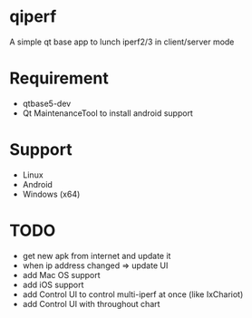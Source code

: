 # qiperf

A simple qt base app to lunch iperf2/3 in client/server mode

# Requirement
 * qtbase5-dev
 * Qt MaintenanceTool to install android support

# Support
 * Linux
 * Android
 * Windows (x64)

# TODO
 * get new apk from internet and update it
 * when ip address changed => update UI
 * add Mac OS support
 * add iOS support
 * add Control UI to control multi-iperf at once (like IxChariot)
 * add Control UI with throughout chart
 